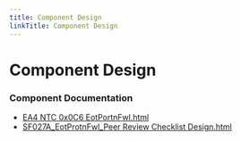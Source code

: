 ```yaml
---
title: Component Design
linkTitle: Component Design
---
```


# Component Design
### Component Documentation

- [EA4 NTC 0x0C6 EotPortnFwl.html](Doc/EA4%20NTC%200x0C6%20EotPortnFwl.html)
- [SF027A_EotProtnFwl_Peer Review Checklist Design.html](Doc/SF027A_EotProtnFwl_Peer%20Review%20Checklist%20Design.html)

